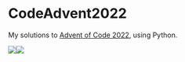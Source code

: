 # CodeAdvent2022

My solutions to [Advent of Code 2022](https://adventofcode.com/2022), using Python.

![](https://img.shields.io/badge/day%20📅-25-blue)![](https://img.shields.io/badge/stars%20⭐-46-yellow)